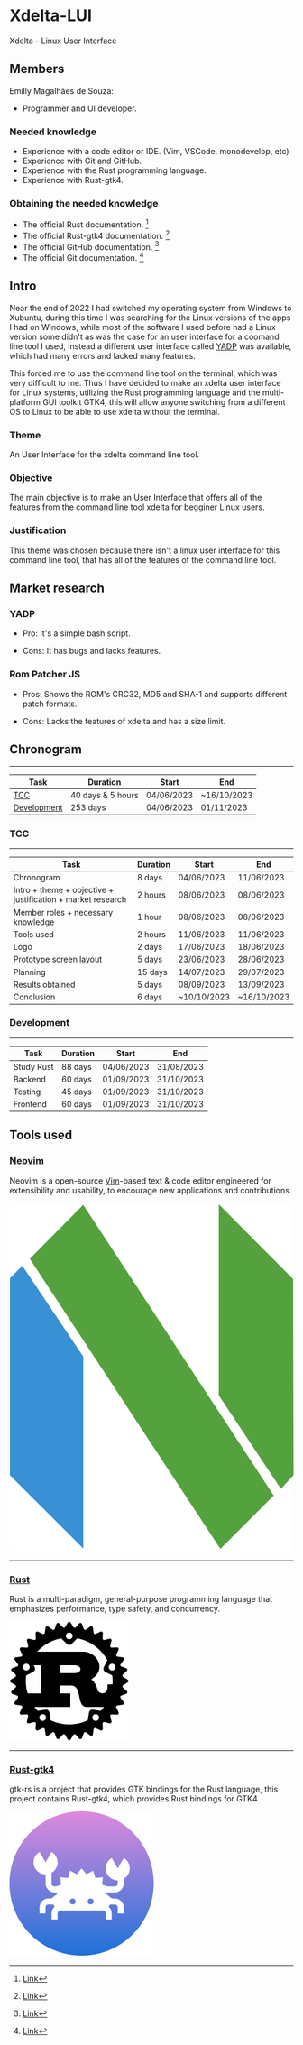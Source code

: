 # Xdelta-LUI

Xdelta - Linux User Interface

## Members                  <!-- {{{ -->

Emilly Magalhães de Souza:

- Programmer and UI developer.

### Needed knowledge

- Experience with a code editor or IDE. (Vim, VSCode, monodevelop, etc)
- Experience with Git and GitHub.
- Experience with the Rust programming language.
- Experience with Rust-gtk4.

### Obtaining the needed knowledge

- The official Rust documentation.      [^1]
- The official Rust-gtk4 documentation. [^2]
- The official GitHub documentation.    [^3]
- The official Git documentation.       [^4]

[^1]: [Link](https://doc.rust-lang.org/std/index.html)
[^2]: [Link](https://gtk-rs.org/gtk4-rs/stable/latest/docs/gtk4/index.html)
[^3]: [Link](https://docs.github.com/en)
[^4]: [Link](https://git-scm.com/doc)

<!-- }}} -->

## Intro                    <!-- {{{ -->


Near the end of 2022 I had switched my operating system from Windows to Xubuntu, during this time
I was searching for the Linux versions of the apps I had on Windows, while most of the software
I used before had a Linux version some didn't as was the case for an user interface for a coomand
line tool I used, instead a different user interface called [YADP](https://github.com/Nhoya/YADP)
was available, which had many errors and lacked many features.

This forced me to use the command line tool on the terminal, which was very difficult to me. Thus
I have decided to make an xdelta user interface for Linux systems, utilizing the Rust programming
language and the multi-platform GUI toolkit GTK4, this will allow anyone switching from a different
OS to Linux to be able to use xdelta without the terminal.

### Theme

An User Interface for the xdelta command line tool.

### Objective

The main objective is to make an User Interface that offers all of the features from the command
line tool xdelta for begginer Linux users.

### Justification

This theme was chosen because there isn't a linux user interface for this command line tool, that
has all of the features of the command line tool.

<!-- }}} -->

## Market research          <!-- {{{ -->

### YADP

- Pro: It's a simple bash script.

- Cons: It has bugs and lacks features.

### Rom Patcher JS

- Pros: Shows the ROM's CRC32, MD5 and SHA-1 and supports different patch formats.

- Cons: Lacks the features of xdelta and has a size limit.

<!-- }}} -->

## Chronogram               <!-- {{{ -->

---

| Task                                  | Duration          | Start       | End         |
| ------------------------------------- | ----------------- | ----------- | ----------- |
| [TCC](#TCC)                           | 40 days & 5 hours | 04/06/2023  | ~16/10/2023 |
| [Development](#development)           | 253 days          | 04/06/2023  | 01/11/2023  |



### TCC

---

| Task                                                         | Duration | Start       | End         |
| ------------------------------------------------------------ | -------- | ----------- | ----------- |
| Chronogram                                                   | 8 days   | 04/06/2023  | 11/06/2023  |
| Intro + theme + objective + justification + market research  | 2 hours  | 08/06/2023  | 08/06/2023  |
| Member roles + necessary knowledge                           | 1 hour   | 08/06/2023  | 08/06/2023  |
| Tools used                                                   | 2 hours  | 11/06/2023  | 11/06/2023  |
| Logo                                                         | 2 days   | 17/06/2023  | 18/06/2023  |
| Prototype screen layout                                      | 5 days   | 23/06/2023  | 28/06/2023  |
| Planning                                                     | 15 days  | 14/07/2023  | 29/07/2023  |
| Results obtained                                             | 5 days   | 08/09/2023  | 13/09/2023  |
| Conclusion                                                   | 6 days   | ~10/10/2023 | ~16/10/2023 |



### Development

---

| Task       | Duration | Start       | End        |
| ---------- | -------- | ----------- | ---------- |
| Study Rust | 88 days  | 04/06/2023  | 31/08/2023 |
| Backend    | 60 days  | 01/09/2023  | 31/10/2023 |
| Testing    | 45 days  | 01/09/2023  | 31/10/2023 |
| Frontend   | 60 days  | 01/09/2023  | 31/10/2023 |



<!-- }}} -->

## Tools used               <!-- {{{ -->

### [Neovim](https://neovim.io/)

Neovim is a open-source [Vim](https://www.vim.org/)-based text & code editor engineered for
extensibility and usability, to encourage new applications and contributions.

![neovim](./assets/neovim.png)

---

### [Rust](https://www.rust-lang.org/)

Rust is a multi-paradigm, general-purpose programming language that emphasizes performance, type
safety, and concurrency. 

![rust](./assets/rust.svg)

---

### [Rust-gtk4](https://gtk-rs.org/)

gtk-rs is a project that provides GTK bindings for the Rust language, this project contains
Rust-gtk4, which provides Rust bindings for GTK4

![gtk4](./assets/rust-gtk.png)

<!-- }}} -->
